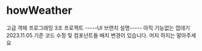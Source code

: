 # howWeather
고급 객체 프로그래밍 3조 프로젝트
-----UI 브랜치 설명-----
아직 기능없는 껍데기
2023.11.05 기준 코드 수정 및 컴포넌트들 배치 변경이 있습니다.
머지 하지는 말아주세요
